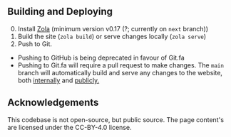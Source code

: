 ## Building and Deploying
0. Install [Zola](https://getzola.org) (minimum version v0.17 (?; currently on `next` branch))
1. Build the site (`zola build`) or serve changes locally (`zola serve`)
2. Push to Git.
  - Pushing to GitHub is being deprecated in favour of Git.fa
  - Pushing to Git.fa will require a pull request to make changes. The `main` branch will automatically build and serve any changes to the website, both [internally](https://gouv.fa) and [publicly.](https://farer.group)

## Acknowledgements
This codebase is not open-source, but public source. The page content's are licensed under the CC-BY-4.0 license.
